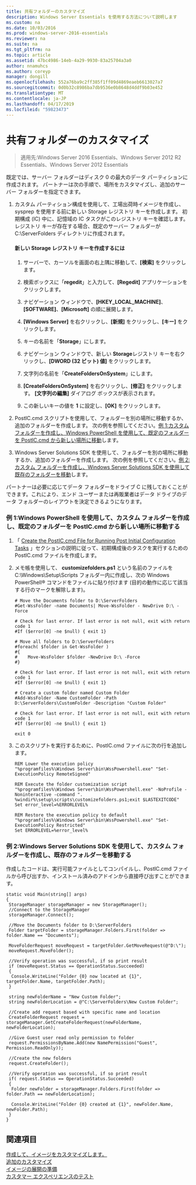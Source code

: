 ```yaml
---
title: 共有フォルダーのカスタマイズ
description: Windows Server Essentials を使用する方法について説明します
ms.custom: na
ms.date: 10/03/2016
ms.prod: windows-server-2016-essentials
ms.reviewer: na
ms.suite: na
ms.tgt_pltfrm: na
ms.topic: article
ms.assetid: 47bc4986-14eb-4a29-9930-83a25704a3a0
author: nnamuhcs
ms.author: coreyp
manager: dongill
ms.openlocfilehash: 552a76ba9c2ff385f1ff09d4869eaeb6613027a7
ms.sourcegitcommit: 0d0b32c8986ba7db9536e0b8648d4ddf9b03e452
ms.translationtype: MT
ms.contentlocale: ja-JP
ms.lasthandoff: 04/17/2019
ms.locfileid: "59823473"
---
```

# <a name="customize-shared-folders"></a>共有フォルダーのカスタマイズ

>適用先:Windows Server 2016 Essentials、Windows Server 2012 R2 Essentials、Windows Server 2012 Essentials

既定では、サーバー フォルダーはディスク 0 の最大のデータ パーティションに作成されます。 パートナーは次の手順で、場所をカスタマイズし、追加のサーバー フォルダーを指定できます。  
  
1.  カスタム パーティション構成を使用して、工場出荷時イメージを作成し、sysprep を使用する前に新しい Storage レジストリ キーを作成します。 初期構成 (IC) 中に、記憶域の IC タスクがこのレジストリ キーを確認します。 レジストリ キーが存在する場合、既定のサーバー フォルダーが C:\ServerFolders ディレクトリに作成されます。  
  
    #### <a name="to-create-a-new-storage-registry-key"></a>新しい Storage レジストリ キーを作成するには  
  
    1.  サーバーで、カーソルを画面の右上隅に移動して、**[検索]** をクリックします。  
  
    2.  検索ボックスに「**regedit**」と入力して、**[Regedit]** アプリケーションをクリックします。  
  
    3.  ナビゲーション ウィンドウで、**[HKEY_LOCAL_MACHINE]**、**[SOFTWARE]**、**[Microsoft]** の順に展開します。  
  
    4.  **[Windows Server]** を右クリックし、**[新規]** をクリックし、**[キー]** をクリックします。  
  
    5.  キーの名前を「**Storage**」にします。  
  
    6.  ナビゲーション ウィンドウで、新しい **Storage**レジストリ キーを右クリックし、**[DWORD (32 ビット) 値]** をクリックします。  
  
    7.  文字列の名前を「**CreateFoldersOnSystem**」にします。  
  
    8.  **[CreateFoldersOnSystem]** を右クリックし、**[修正]** をクリックします。 **[文字列の編集]** ダイアログ ボックスが表示されます。  
  
    9. この新しいキーの値を **1** に設定し、**[OK]** をクリックします。  
  
2.  PostIC.cmd スクリプトを使用して、フォルダーを別の場所に移動するか、追加のフォルダーを作成します。 次の例を参照してください。[例 1:カスタム フォルダーを作成し、Windows PowerShell を使用して、既定のフォルダーを PostIC.cmd から新しい場所に移動](Customize-Shared-Folders.md#BKMK_Example1)します。  
  
3.  Windows Server Solutions SDK を使用して、フォルダーを別の場所に移動するか、追加のフォルダーを作成します。 次の例を参照してください。[例 2:カスタム フォルダーを作成し、Windows Server Solutions SDK を使用して既存のフォルダーを移動](Customize-Shared-Folders.md#BKMK_Example2)します。  
  
 パートナーは必要に応じてデータ フォルダーをドライブ C に残しておくことができます。これにより、エンド ユーザーまたは再販業者はデータ ドライブのデータ フォルダーのレイアウトを決定できるようになります。  
  
###  <a name="BKMK_Example1"></a> 例 1:Windows PowerShell を使用して、カスタム フォルダーを作成し、既定のフォルダーを PostIC.cmd から新しい場所に移動する  
  
1.  「 [Create the PostIC.cmd File for Running Post Initial Configuration Tasks](Create-the-PostIC.cmd-File-for-Running-Post-Initial-Configuration-Tasks.md) 」セクションの説明に従って、初期構成後のタスクを実行するための PostIC.cmd ファイルを作成します。  
  
2.  メモ帳を使用して、 **customizefolders.ps1** という名前のファイルを C:\Windows\Setup\Scripts フォルダー内に作成し、次の Windows PowerShell® コマンドをファイルに貼り付けます (目的の動作に応じて該当する行のマークを解除します)。  
  
    ```  
    # Move the Documents folder to D:\ServerFolders  
    #Get-WssFolder -name Documents| Move-WssFolder - NewDrive D:\ -Force  
  
    # Check for last error. If last error is not null, exit with return code 1  
    #If ($error[0] -ne $null) { exit 1}   
  
    # Move all folders to D:\ServerFolders  
    #foreach( $folder in Get-WssFolder )  
    #{  
    #    Move-WssFolder $folder -NewDrive D:\ -Force  
    #}  
  
    # Check for last error. If last error is not null, exit with return code 1  
    #If ($error[0] -ne $null) { exit 1}   
  
    # Create a custom folder named Custom Folder  
    #Add-WssFolder -Name CustomFolder -Path D:\ServerFolders\CustomFolder -Description "Custom Folder"  
  
    # Check for last error. If last error is not null, exit with return code 1  
    #If ($error[0] -ne $null) { exit 1}   
  
    exit 0  
    ```  
  
3.  このスクリプトを実行するために、PostIC.cmd ファイルに次の行を追加します。  
  
    ```  
    REM Lower the execution policy  
    "%programfiles%\Windows Server\bin\WssPowershell.exe" "Set-ExecutionPolicy RemoteSigned"  
  
    REM Execute the folder customization script  
    "%programfiles%\Windows Server\bin\WssPowershell.exe" -NoProfile -Noninteractive -command ". %windir%\setup\scripts\customizefolders.ps1;exit $LASTEXITCODE"  
    Set error_level=%ERRORLEVEL%  
  
    REM Restore the execution policy to default  
    "%programfiles%\Windows Server\bin\WssPowershell.exe" "Set-ExecutionPolicy Restricted"  
    Set ERRORLEVEL=%error_level%  
    ```  
  
###  <a name="BKMK_Example2"></a> 例 2:Windows Server Solutions SDK を使用して、カスタム フォルダーを作成し、既存のフォルダーを移動する  
 作成したコードは、実行可能ファイルとしてコンパイルし、PostIC.cmd ファイルから呼び出すか、インストール済みのアドインから直接呼び出すことができます。  
  
```  
static void Main(string[] args)  
{  
 StorageManager storageManager = new StorageManager();  
 //Connect to the StorageManager  
 storageManager.Connect();  
  
 //Move the Documents folder to D:\ServerFolders  
 Folder targetFolder = storageManager.Folders.First(folder => folder.Name == "Documents");  
  
 MoveFolderRequest moveRequest = targetFolder.GetMoveRequest(@"D:\");  
 moveRequest.MoveFolder();  
  
 //Verify operation was successful, if so print result  
 if (moveRequest.Status == OperationStatus.Succeeded)  
 {  
  Console.WriteLine("Folder {0} now located at {1}", targetFolder.Name, targetFolder.Path);  
 }  
  
 string newFolderName = "New Custom Folder";  
 string newFolderLocation = @"C:\ServerFolders\New Custom Folder";  
  
 //Create add request based with specific name and location  
 CreateFolderRequest request = storageManager.GetCreateFolderRequest(newFolderName, newFolderLocation);  
  
 //Give Guest user read only permission to folder  
 request.PermissionsByName.Add(new NamePermission("Guest", Permission.ReadOnly));  
  
 //Create the new folders  
 request.CreateFolder();  
  
 //Verify operation was successful, if so print result  
 if( request.Status == OperationStatus.Succeeded)  
 {  
  Folder newFolder = storageManager.Folders.First(folder => folder.Path == newFolderLocation);  
  
  Console.WriteLine("Folder {0} created at {1}", newFolder.Name, newFolder.Path);  
 }  
}  
```  
  
## <a name="see-also"></a>関連項目  
 [作成して、イメージをカスタマイズします。](Creating-and-Customizing-the-Image.md)   
 [追加のカスタマイズ](Additional-Customizations.md)   
 [イメージの展開の準備](Preparing-the-Image-for-Deployment.md)   
 [カスタマー エクスペリエンスのテスト](Testing-the-Customer-Experience.md)
